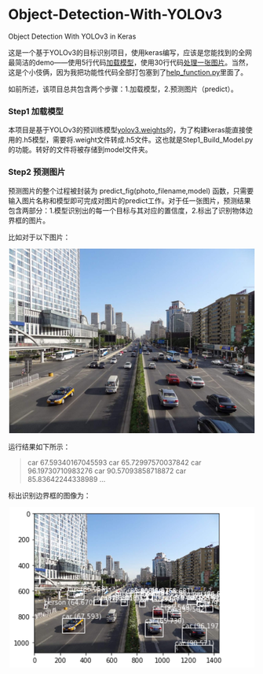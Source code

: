 # Object-Detection-With-YOLOv3
Object Detection With YOLOv3 in Keras

这是一个基于YOLOv3的目标识别项目，使用keras编写，应该是您能找到的全网最简洁的demo——使用5行代码[加载模型](https://github.com/LeeWise9/Object-Detection-With-YOLOv3/blob/master/Step1_Build_Model.py)，使用30行代码[处理一张图片](https://github.com/LeeWise9/Object-Detection-With-YOLOv3/blob/master/Step2_Predict.py)。当然，这是个小伎俩，因为我把功能性代码全部打包塞到了[help_function.py](https://github.com/LeeWise9/Object-Detection-With-YOLOv3/blob/master/help_function.py)里面了。

如前所述，该项目总共包含两个步骤：1.加载模型，2.预测图片（predict）。

### Step1 加载模型<pr>
本项目是基于YOLOv3的预训练模型[yolov3.weights](https://pjreddie.com/media/files/yolov3.weights)的，为了构建keras能直接使用的.h5模型，需要将.weight文件转成.h5文件。这也就是Step1_Build_Model.py的功能。转好的文件将被存储到model文件夹。

### Step2 预测图片<pr>
预测图片的整个过程被封装为 predict_fig(photo_filename,model) 函数，只需要输入图片名称和模型即可完成对图片的predict工作。对于任一张图片，预测结果包含两部分：1.模型识别出的每一个目标与其对应的置信度，2.标出了识别物体边界框的图片。

比如对于以下图片：<pr>
<p align="center">
	<img src="https://github.com/LeeWise9/Object-Detection-With-YOLOv3/blob/master/example_fig/timg.jpg" alt="Sample"  width="500">
</p>

运行结果如下所示：<pr>
>car 67.59340167045593
>car 65.72997570037842
>car 96.19730710983276
>car 90.57093858718872
>car 85.83642244338989
>...

标出识别边界框的图像为：<pr>
<p align="center">
	<img src="https://github.com/LeeWise9/Img_repositories/blob/master/yolov3.png" alt="Sample"  width="500">
</p>

